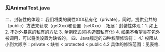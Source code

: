 ### 见AnimalTest.java
二、封装性的体现：
我们将类的属性XXX私有化（private），同时，提供公共的（public）方法来获取（getXxx)和设置（setXxx）.
    拓展：封装性体现：1. 如上
                   2. 不对外暴露的私有的方法
                   3. 单例模式(将构造器私有化)
                   4. 如果不希望类在包外被调用，可以将类设置为缺省的。
四、Java规定的四种权限修饰符：
    4.1 权限从小到大顺序：private < 缺省 < protected < public
    4.2 具体的修饰范围：见表格.
